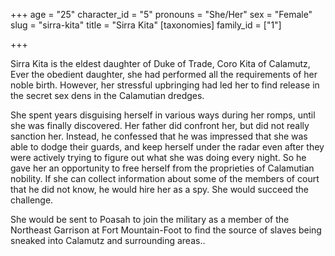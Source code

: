 +++
age = "25"
character_id = "5"
pronouns = "She/Her"
sex = "Female"
slug = "sirra-kita"
title = "Sirra Kita"
[taxonomies]
family_id = ["1"]

+++

Sirra Kita is the eldest daughter of Duke of Trade, Coro Kita of Calamutz, Ever the obedient daughter, she had performed all the requirements of her noble birth. However, her stressful upbringing had led her to find release in the secret sex dens in the Calamutian dredges.

She spent years disguising herself in various ways during her romps, until she was finally discovered. Her father did confront her, but did not really sanction her. Instead, he confessed that he was impressed that she was able to dodge their guards, and keep herself under the radar even after they were actively trying to figure out what she was doing every night. So he gave her an opportunity to free herself from the proprieties of Calamutian nobility. If she can collect information about some of the members of court that he did not know, he would hire her as a spy. She would succeed the challenge.

She would be sent to Poasah to join the military as a member of the Northeast Garrison at Fort Mountain-Foot to find the source of slaves being sneaked into Calamutz and surrounding areas..

